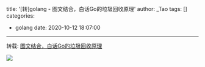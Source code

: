 title: '[转]golang - 图文结合，白话Go的垃圾回收原理'
author: _Tao
tags: []
categories:
  - golang
date: 2020-10-12 18:07:00
---
转载: [图文结合，白话Go的垃圾回收原理](https://zhuanlan.zhihu.com/p/264789260)

![](https://qxinhai.oss-cn-shenzhen.aliyuncs.com/hexo/v2-9515a7f1156f98371a25361572b25f0d_720w.jpg)